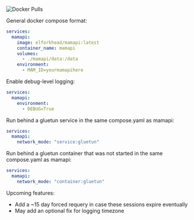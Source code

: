 ![Docker Pulls](https://img.shields.io/docker/pulls/elforkhead/mamapi)

General docker compose format:
```yaml
services:
  mamapi:
    image: elforkhead/mamapi:latest
    container_name: mamapi
    volumes:
      - ./mamapi/data:/data
    environment:
      - MAM_ID=yourmamapihere
```

Enable debug-level logging:
```yaml
services:
  mamapi:
    environment:
      - DEBUG=True
```

Run behind a gluetun service in the same compose.yaml as mamapi:
```yaml
services:
  mamapi:
    network_mode: "service:gluetun"
```

Run behind a gluetun container that was not started in the same compose.yaml as mamapi:
```yaml
services:
  mamapi:
    network_mode: "container:gluetun"
```


Upcoming features:
- Add a ~15 day forced requery in case these sessions expire eventually
- May add an optional fix for logging timezone

